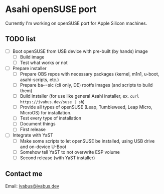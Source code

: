 # Asahi openSUSE port

Currently I'm working on openSUSE port for Apple Silicon machines.

## TODO list

- [ ] Boot openSUSE from USB device with pre-built (by hands) image
  - [ ] Build image
  - [ ] Test what works or not
- [ ] Prepare installer
  - [ ] Prepare OBS repos with necessary packages (kernel, m1n1, u-boot, asahi-scripts, etc.)
  - [ ] Prepare ba-=sic (cli only, DE) rootfs images (and scripts to build them)
  - [ ] Build installer (for use like general Asahi installer, ex. `curl https://ivabus.dev/suse | sh`)
  - [ ] Provide all types of openSUSE (Leap, Tumbleweed, Leap Micro, MicroOS) for installation.
  - [ ] Test every type of installation
  - [ ] Document things
  - [ ] First release
- [ ] Integrate with YaST
  - [ ] Make some scripts to let openSUSE be installed, using USB drive and on-device U-Boot
  - [ ] Somehow tell YaST to not overwrite ESP volume
  - [ ] Second release (with YaST installer)

## Contact me

Email: <ivabus@ivabus.dev>
